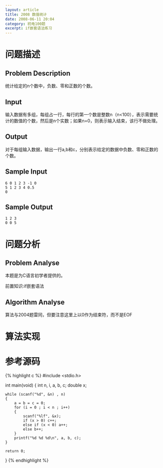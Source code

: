 ```yaml
---
layout: article
title: 2008 数值统计
date: 2008-06-11 20:04
category: 杭电100题
excerpt: if嵌套语法练习
---
```

# 问题描述

## Problem Description

统计给定的n个数中，负数、零和正数的个数。

## Input

输入数据有多组，每组占一行，每行的第一个数是整数n（n<100），表示需要统计的数值的个数，然后是n个实数；如果n=0，则表示输入结束，该行不做处理。

## Output

对于每组输入数据，输出一行a,b和c，分别表示给定的数据中负数、零和正数的个数。

## Sample Input

    6 0 1 2 3 -1 0
    5 1 2 3 4 0.5
    0

## Sample Output

    1 2 3
    0 0 5

# 问题分析

## Problem Analyse

本题是为C语言初学者提供的。

前置知识:if嵌套语法

## Algorithm Analyse

算法与2004题雷同，但要注意这里上以0作为结束符，而不是EOF

# 算法实现

# 参考源码

{% highlight c %}
#include <stdio.h>

int main(void)
{
    int n, i, a, b, c;
    double x;

    while (scanf("%d", &n) , n)
    {
        a = b = c = 0;
        for (i = 0 ; i < n ; i++)
        {
            scanf("%lf", &x);
            if (x > 0) c++;
            else if (x < 0) a++;
            else b++;
        }
        printf("%d %d %d\n", a, b, c);
    }

    return 0;
}
{% endhighlight %}
